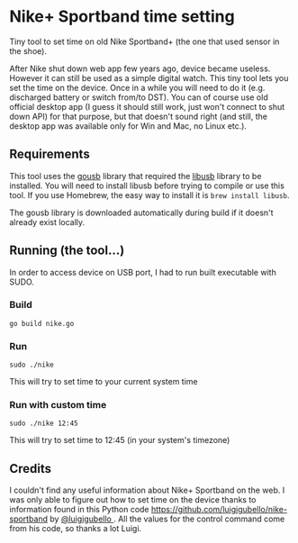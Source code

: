 # Nike+ Sportband time setting
Tiny tool to set time on old Nike Sportband+ (the one that used sensor in the shoe).

After Nike shut down web app few years ago, device became useless. However it can still be used as a simple digital watch. This tiny tool lets you set the time on the device. Once in a while you will need to do it (e.g. discharged battery or switch from/to DST). You can of course use old official desktop app (I guess it should still work, just won't connect to shut down API) for that purpose, but that doesn't sound right (and still, the desktop app was available only for Win and Mac, no Linux etc.).

## Requirements
This tool uses the [gousb](https://pkg.go.dev/github.com/google/gousb) library that required the [libusb](https://github.com/libusb/libusb/wiki) library to be installed. You will need to install libusb before trying to compile or use this tool. If you use Homebrew, the easy way to install it is `brew install libusb`.

The gousb library is downloaded automatically during build if it doesn't already exist locally.

## Running (the tool...)
In order to access device on USB port, I had to run built executable with SUDO.

### Build
`go build nike.go`

### Run
`sudo ./nike`

This will try to set time to your current system time

### Run with custom time
`sudo ./nike 12:45`

This will try to set time to 12:45 (in your system's timezone)

## Credits
I couldn't find any useful information about Nike+ Sportband on the web.
I was only able to figure out how to set time on the device thanks to information found in this Python code https://github.com/luigigubello/nike-sportband by [@luigigubello ](https://github.com/luigigubello). All the values for the control command come from his code, so thanks a lot Luigi.


